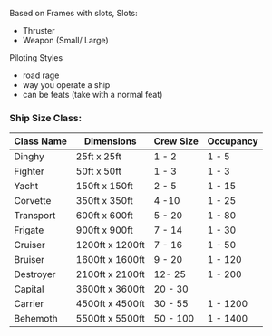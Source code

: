 Based on Frames with slots,
Slots:
- Thruster
- Weapon (Small/ Large)

Piloting Styles
- road rage
- way you operate a ship
- can be feats (take with a normal feat)


### Ship Size Class:

| Class Name | Dimensions      | Crew Size | Occupancy |
| ---------- | --------------- | --------- | --------- |
| Dinghy     | 25ft x 25ft     | 1 - 2     | 1 - 5     |
| Fighter    | 50ft x 50ft     | 1 - 3     | 1 - 3     |
| Yacht      | 150ft x 150ft   | 2 - 5     | 1 - 15    |
| Corvette   | 350ft x 350ft   | 4 -10     | 1 - 25    |
| Transport  | 600ft x 600ft   | 5 - 20    | 1 - 80    |
| Frigate    | 900ft x 900ft   | 7 - 14    | 1 - 30    |
| Cruiser    | 1200ft x 1200ft | 7 - 16    | 1 - 50    |
| Bruiser    | 1600ft x 1600ft | 9 - 20    | 1 - 120   |
| Destroyer  | 2100ft x 2100ft | 12- 25    | 1 - 200   |
| Capital    | 3600ft x 3600ft | 20 - 30   |           |
| Carrier    | 4500ft x 4500ft | 30 - 55   | 1 - 1200  |
| Behemoth   | 5500ft x 5500ft | 50 - 100  | 1 - 1400  |
